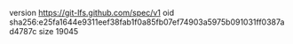 version https://git-lfs.github.com/spec/v1
oid sha256:e25fa1644e9311eef38fab1f0a85fb07ef74903a5975b091031ff0387ad4787c
size 19045
